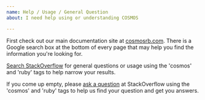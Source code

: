 ```yaml
---
name: Help / Usage / General Question
about: I need help using or understanding COSMOS

---
```


First check out our main documentation site at [cosmosrb.com](https://cosmosrb.com). There is a Google search box at the bottom of every page that may help you find the information you're looking for.

[Search StackOverflow](https://stackoverflow.com/search?q=cosmos+ruby) for general questions or usage using the 'cosmos' and 'ruby' tags to help narrow your results.

If you come up empty, please [ask a question](https://stackoverflow.com/questions/ask) at StackOverflow using the 'cosmos' and 'ruby' tags to help us find your question and get you answers.
